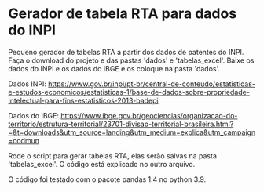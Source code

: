 # Gerador de tabela RTA para dados do INPI

Pequeno gerador de tabelas RTA a partir dos dados de patentes do INPI.
Faça o download do projeto e das pastas 'dados' e 'tabelas_excel'.
Baixe os dados do INPI e os dados do IBGE e os coloque na pasta 'dados'.

Dados INPI:
https://www.gov.br/inpi/pt-br/central-de-conteudo/estatisticas-e-estudos-economicos/estatisticas-1/base-de-dados-sobre-propriedade-intelectual-para-fins-estatisticos-2013-badepi

Dados do IBGE:
https://www.ibge.gov.br/geociencias/organizacao-do-territorio/estrutura-territorial/23701-divisao-territorial-brasileira.html?=&t=downloads&utm_source=landing&utm_medium=explica&utm_campaign=codmun

Rode o script para gerar tabelas RTA, elas serão salvas na pasta 'tabelas_excel'.
O código está explicado no outro arquivo.

O código foi testado com o pacote pandas 1.4 no python 3.9.
